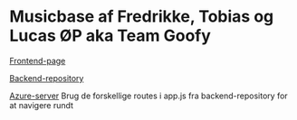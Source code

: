 # Musicbase af Fredrikke, Tobias og Lucas ØP aka Team Goofy

[Frontend-page](https://tora0001.github.io/Musicbase-team-goofy-frontend/)

[Backend-repository](https://github.com/tora0001/Musicbase-team-goofy-backend)

[Azure-server](https://team-goofy-musicbase.azurewebsites.net) Brug de forskellige routes i app.js fra backend-repository for at navigere rundt
